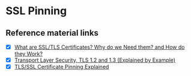 # SSL Pinning

## Reference material links
- [x] [What are SSL/TLS Certificates? Why do we Need them? and How do they Work?](https://www.youtube.com/watch?v=r1nJT63BFQ0)
- [x] [Transport Layer Security, TLS 1.2 and 1.3 (Explained by Example)](https://www.youtube.com/watch?v=AlE5X1NlHgg&list=PLQnljOFTspQW4yHuqp_Opv853-G_wAiH-&index=3)
- [x] [TLS/SSL Certificate Pinning Explained](https://www.youtube.com/watch?v=3coPpYJgFro&list=PLQnljOFTspQW4yHuqp_Opv853-G_wAiH-&index=16&ab_channel=HusseinNasser)
